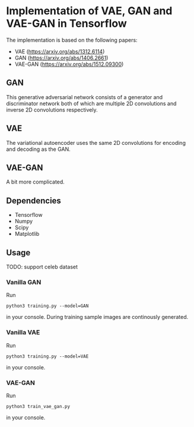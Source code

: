 # Implementation of VAE, GAN and VAE-GAN in Tensorflow

The implementation is based on the following papers:
* VAE (https://arxiv.org/abs/1312.6114)
* GAN (https://arxiv.org/abs/1406.2661)
* VAE-GAN (https://arxiv.org/abs/1512.09300)

## GAN

This generative adversarial network consists of a generator and discriminator network both of which are multiple 2D convolutions and inverse 2D convolutions respectively.

## VAE

The variational autoencoder uses the same 2D convolutions for encoding and decoding as the GAN.

## VAE-GAN

A bit more complicated.

## Dependencies

* Tensorflow
* Numpy
* Scipy
* Matplotlib

## Usage

TODO: support celeb dataset

### Vanilla GAN
Run
```
python3 training.py --model=GAN
```
in your console.
During training sample images are continously generated.

### Vanilla VAE
Run
```
python3 training.py --model=VAE
```
in your console.

### VAE-GAN
Run
```
python3 train_vae_gan.py
```
in your console.
